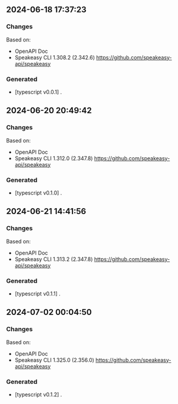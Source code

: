 

## 2024-06-18 17:37:23
### Changes
Based on:
- OpenAPI Doc  
- Speakeasy CLI 1.308.2 (2.342.6) https://github.com/speakeasy-api/speakeasy
### Generated
- [typescript v0.0.1] .

## 2024-06-20 20:49:42
### Changes
Based on:
- OpenAPI Doc  
- Speakeasy CLI 1.312.0 (2.347.8) https://github.com/speakeasy-api/speakeasy
### Generated
- [typescript v0.1.0] .

## 2024-06-21 14:41:56
### Changes
Based on:
- OpenAPI Doc  
- Speakeasy CLI 1.313.2 (2.347.8) https://github.com/speakeasy-api/speakeasy
### Generated
- [typescript v0.1.1] .

## 2024-07-02 00:04:50
### Changes
Based on:
- OpenAPI Doc  
- Speakeasy CLI 1.325.0 (2.356.0) https://github.com/speakeasy-api/speakeasy
### Generated
- [typescript v0.1.2] .
